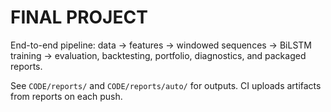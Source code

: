 # FINAL PROJECT

End-to-end pipeline: data → features → windowed sequences → BiLSTM training → evaluation, backtesting, portfolio, diagnostics, and packaged reports.

See `CODE/reports/` and `CODE/reports/auto/` for outputs. CI uploads artifacts from reports on each push.
